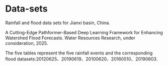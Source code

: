 # Data-sets
Rainfall and flood data sets for Jianxi basin, China.

A Cutting-Edge Pathformer-Based Deep Learning Framework for Enhancing Watershed Flood Forecasts. Water Resources Research, under consideration, 2025.

The five tables represent the five rainfall events and the corresponding flood datasets:20120625、20190619、20100620、20160510、20190603.
